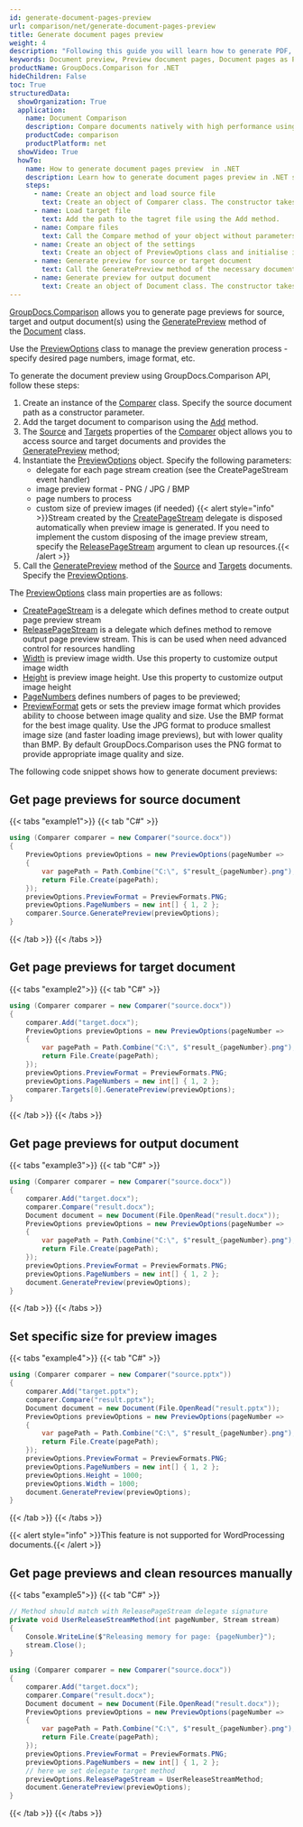 ```yaml
---
id: generate-document-pages-preview
url: comparison/net/generate-document-pages-preview
title: Generate document pages preview
weight: 4
description: "Following this guide you will learn how to generate PDF, Word, Excel, PowerPoint documents thumbnails and preview document pages using GroupDocs.Comparison for .NET API."
keywords: Document preview, Preview document pages, Document pages as PNG, document pages as JPG
productName: GroupDocs.Comparison for .NET
hideChildren: False
toc: True
structuredData:
  showOrganization: True
  application:
    name: Document Comparison
    description: Compare documents natively with high performance using C# language and GroupDocs.Comparison for .NET
    productCode: comparison
    productPlatform: net
  showVideo: True
  howTo:
    name: How to generate document pages preview  in .NET
    description: Learn how to generate document pages preview in .NET step by step
    steps:
      - name: Create an object and load source file
        text: Create an object of Comparer class. The constructor takes the source file path parameter. You may specify absolute or relative file path as per your requirements.
      - name: Load target file
        text: Add the path to the tagret file using the Add method.
      - name: Compare files
        text: Call the Compare method of your object without parameters.
      - name: Create an object of the settings
        text: Create an object of PreviewOptions class and initialise it the necessary parameters.
      - name: Generate preview for source or target document
        text: Call the GeneratePreview method of the necessary document of the Comparer object.
      - name: Generate preview for output document
        text: Create an object of Document class. The constructor takes the output file stream parameter. Call the GeneratePreview method with PreviewOptions parameter.
---
```


[GroupDocs.Comparison](https://products.groupdocs.com/comparison/net) allows you to generate page previews for source, target and output document(s) using the [GeneratePreview](https://reference.groupdocs.com/net/comparison/groupdocs.comparison/document/methods/generatepreview) method of the [Document](https://reference.groupdocs.com/net/comparison/groupdocs.comparison/document) class.

Use the [PreviewOptions](https://reference.groupdocs.com/net/comparison/groupdocs.comparison.options/previewoptions) class to manage the preview generation process - specify desired page numbers, image format, etc.

To generate the document preview using GroupDocs.Comparison API, follow these steps:

1.  Create an instance of the [Comparer](https://reference.groupdocs.com/net/comparison/groupdocs.comparison/comparer) class. Specify the source document path as a constructor parameter.
2.  Add the target document to comparison using the [Add](https://reference.groupdocs.com/net/comparison/groupdocs.comparison/comparer/methods/add/index) method.
3.  The [Source](https://reference.groupdocs.com/net/comparison/groupdocs.comparison/comparer/properties/source) and [Targets](https://reference.groupdocs.com/net/comparison/groupdocs.comparison/comparer/properties/targets) properties of the [Comparer](https://reference.groupdocs.com/net/comparison/groupdocs.comparison/comparer) object allows you to access source and target documents and provides the [GeneratePreview](https://reference.groupdocs.com/net/comparison/groupdocs.comparison/document/methods/generatepreview) method;
4.  Instantiate the [PreviewOptions](https://reference.groupdocs.com/net/comparison/groupdocs.comparison.options/previewoptions) object. Specify the following parameters:
    *   delegate for each page stream creation (see the CreatePageStream event handler)
    *   image preview format - PNG / JPG / BMP
    *   page numbers to process
    *   custom size of preview images (if needed)
    {{< alert style="info" >}}Stream created by the [CreatePageStream](https://reference.groupdocs.com/net/comparison/groupdocs.comparison.options/previewoptions/fields/createpagestream) delegate is disposed automatically when preview image is generated. If you need to implement the custom disposing of the image preview stream, specify the [ReleasePageStream](https://reference.groupdocs.com/net/comparison/groupdocs.comparison.options/previewoptions/fields/releasepagestream) argument to clean up resources.{{< /alert >}}
5.  Call the [GeneratePreview](https://reference.groupdocs.com/net/comparison/groupdocs.comparison/document/methods/generatepreview) method of the [Source](https://reference.groupdocs.com/net/comparison/groupdocs.comparison/comparer/properties/source) and [Targets](https://reference.groupdocs.com/net/comparison/groupdocs.comparison/comparer/properties/targets) documents. Specify the [PreviewOptions](https://reference.groupdocs.com/net/comparison/groupdocs.comparison.options/previewoptions).

The [PreviewOptions](https://reference.groupdocs.com/net/comparison/groupdocs.comparison.options/previewoptions) class main properties are as follows:

*   [CreatePageStream](https://reference.groupdocs.com/net/comparison/groupdocs.comparison.options/previewoptions/fields/createpagestream) is a delegate which defines method to create output page preview stream
*   [ReleasePageStream](https://reference.groupdocs.com/net/comparison/groupdocs.comparison.options/previewoptions/fields/releasepagestream) is a delegate which defines method to remove output page preview stream. This is can be used when need advanced control for resources handling
*   [Width](https://reference.groupdocs.com/net/comparison/groupdocs.comparison.options/previewoptions/properties/width) is preview image width. Use this property to customize output image width
*   [Height](https://reference.groupdocs.com/net/comparison/groupdocs.comparison.options/previewoptions/properties/height) is preview image height. Use this property to customize output image height
*   [PageNumbers](https://reference.groupdocs.com/net/comparison/groupdocs.comparison.options/previewoptions/properties/pagenumbers) defines numbers of pages to be previewed;
*   [PreviewFormat](https://reference.groupdocs.com/net/comparison/groupdocs.comparison.options/previewoptions/properties/previewformat) gets or sets the preview image format which provides ability to choose between image quality and size. Use the BMP format for the best image quality. Use the JPG format to produce smallest image size (and faster loading image previews), but with lower quality than BMP. By default GroupDocs.Comparison uses the PNG format to provide appropriate image quality and size.

The following code snippet shows how to generate document previews:

## Get page previews for source document

{{< tabs "example1">}}
{{< tab "C#" >}}
```csharp
using (Comparer comparer = new Comparer("source.docx"))
{
    PreviewOptions previewOptions = new PreviewOptions(pageNumber =>
    {
    	var pagePath = Path.Combine("C:\", $"result_{pageNumber}.png");
        return File.Create(pagePath);
    });
    previewOptions.PreviewFormat = PreviewFormats.PNG;
    previewOptions.PageNumbers = new int[] { 1, 2 };
    comparer.Source.GeneratePreview(previewOptions);
}
```
{{< /tab >}}
{{< /tabs >}}

## Get page previews for target document

{{< tabs "example2">}}
{{< tab "C#" >}}
```csharp
using (Comparer comparer = new Comparer("source.docx"))
{
	comparer.Add("target.docx");
    PreviewOptions previewOptions = new PreviewOptions(pageNumber =>
    {
    	var pagePath = Path.Combine("C:\", $"result_{pageNumber}.png");
        return File.Create(pagePath);
    });
    previewOptions.PreviewFormat = PreviewFormats.PNG;
    previewOptions.PageNumbers = new int[] { 1, 2 };
    comparer.Targets[0].GeneratePreview(previewOptions);
}
```
{{< /tab >}}
{{< /tabs >}}

## Get page previews for output document

{{< tabs "example3">}}
{{< tab "C#" >}}
```csharp
using (Comparer comparer = new Comparer("source.docx"))
{
	comparer.Add("target.docx");
    comparer.Compare("result.docx");
    Document document = new Document(File.OpenRead("result.docx"));
    PreviewOptions previewOptions = new PreviewOptions(pageNumber =>
    {
    	var pagePath = Path.Combine("C:\", $"result_{pageNumber}.png");
        return File.Create(pagePath);
    });
    previewOptions.PreviewFormat = PreviewFormats.PNG;
    previewOptions.PageNumbers = new int[] { 1, 2 };
    document.GeneratePreview(previewOptions);
}
```
{{< /tab >}}
{{< /tabs >}}

## Set specific size for preview images

{{< tabs "example4">}}
{{< tab "C#" >}}
```csharp
using (Comparer comparer = new Comparer("source.pptx"))
{
	comparer.Add("target.pptx");
    comparer.Compare("result.pptx");
    Document document = new Document(File.OpenRead("result.pptx"));
    PreviewOptions previewOptions = new PreviewOptions(pageNumber =>
    {
    	var pagePath = Path.Combine("C:\", $"result_{pageNumber}.png");
        return File.Create(pagePath);
    });
    previewOptions.PreviewFormat = PreviewFormats.PNG;
    previewOptions.PageNumbers = new int[] { 1, 2 };
    previewOptions.Height = 1000;
    previewOptions.Width = 1000;
    document.GeneratePreview(previewOptions);
}
```
{{< /tab >}}
{{< /tabs >}}

{{< alert style="info" >}}This feature is not supported for WordProcessing documents.{{< /alert >}}

## Get page previews and clean resources manually

{{< tabs "example5">}}
{{< tab "C#" >}}
```csharp
// Method should match with ReleasePageStream delegate signature
private void UserReleaseStreamMethod(int pageNumber, Stream stream)
{
	Console.WriteLine($"Releasing memory for page: {pageNumber}");
    stream.Close();
}
 
using (Comparer comparer = new Comparer("source.docx"))
{
	comparer.Add("target.docx");
    comparer.Compare("result.docx");
    Document document = new Document(File.OpenRead("result.docx"));
    PreviewOptions previewOptions = new PreviewOptions(pageNumber =>
    {
    	var pagePath = Path.Combine("C:\", $"result_{pageNumber}.png");
        return File.Create(pagePath);
    });
    previewOptions.PreviewFormat = PreviewFormats.PNG;
    previewOptions.PageNumbers = new int[] { 1, 2 };
    // here we set delegate target method
    previewOptions.ReleasePageStream = UserReleaseStreamMethod;
    document.GeneratePreview(previewOptions);
}
```
{{< /tab >}}
{{< /tabs >}}

